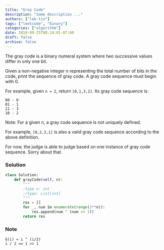 ```yaml
---
title: "Gray Code"
description: "Some description ..."
authors: ["lek-tin"]
tags: ["leetcode", "binary"]
categories: ["algorithm"]
date: 2018-09-25T08:14:01-07:00
draft: false
archive: false
---
```

The gray code is a binary numeral system where two successive values differ in only one bit.

Given a non-negative integer n representing the total number of bits in the code, print the sequence of gray code. A gray code sequence must begin with 0.

For example, given `n = 2`, return `[0,1,3,2]`. Its gray code sequence is:
```
00 - 0
01 - 1
11 - 3
10 - 2
```
Note:
For a given n, a gray code sequence is not uniquely defined.

For example, `[0,2,3,1]` is also a valid gray code sequence according to the above definition.

For now, the judge is able to judge based on one instance of gray code sequence. Sorry about that.

### Solution
```python
class Solution:
    def grayCode(self, n):
        """
        :type n: int
        :rtype: List[int]
        """
        res = []
        for _, num in enumerate(range(2**n)):
            res.append(num ^ (num >> 1))
        return res
```

### Note
```
G(i) = i ^ (i/2)
i / 2 == 1 >> 1
```